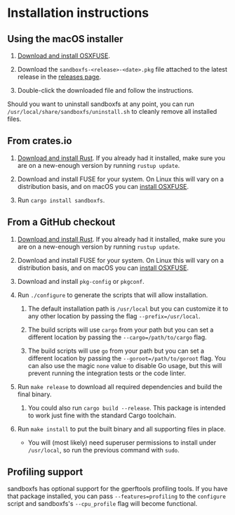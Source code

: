 # Installation instructions

## Using the macOS installer

1.  [Download and install OSXFUSE](https://osxfuse.github.io/).

1.  Download the `sandboxfs-<release>-<date>.pkg` file attached to the
    latest release in the
    [releases page](https://github.com/bazelbuild/sandboxfs/releases).

1.  Double-click the downloaded file and follow the instructions.

Should you want to uninstall sandboxfs at any point, you can run
`/usr/local/share/sandboxfs/uninstall.sh` to cleanly remove all installed
files.

## From crates.io

1.  [Download and install Rust](https://www.rust-lang.org/).  If you already
    had it installed, make sure you are on a new-enough version by running
    `rustup update`.

1.  Download and install FUSE for your system.  On Linux this will vary
    on a distribution basis, and on macOS you can [install
    OSXFUSE](https://osxfuse.github.io/).

1.  Run `cargo install sandboxfs`.

## From a GitHub checkout

1.  [Download and install Rust](https://www.rust-lang.org/).  If you already
    had it installed, make sure you are on a new-enough version by running
    `rustup update`.

1.  Download and install FUSE for your system.  On Linux this will vary
    on a distribution basis, and on macOS you can [install
    OSXFUSE](https://osxfuse.github.io/).

1.  Download and install `pkg-config` or `pkgconf`.

1.  Run `./configure` to generate the scripts that will allow installation.

    1.  The default installation path is `/usr/local` but you can customize
        it to any other location by passing the flag `--prefix=/usr/local`.

    1.  The build scripts will use `cargo` from your path but you can set
        a different location by passing the `--cargo=/path/to/cargo` flag.

    1.  The build scripts will use `go` from your path but you can set a
        different location by passing the `--goroot=/path/to/goroot` flag.
        You can also use the magic `none` value to disable Go usage, but
        this will prevent running the integration tests or the code linter.

1.  Run `make release` to download all required dependencies and build the
    final binary.

    1.  You could also run `cargo build --release`.  This package is
        intended to work just fine with the standard Cargo toolchain.

1.  Run `make install` to put the built binary and all supporting files
    in place.

    *   You will (most likely) need superuser permissions to install
        under `/usr/local`, so run the previous command with `sudo`.

## Profiling support

sandboxfs has optional support for the gperftools profiling tools.  If you have
that package installed, you can pass `--features=profiling` to the `configure`
script and sandboxfs's `--cpu_profile` flag will become functional.
